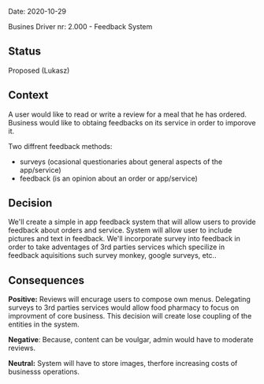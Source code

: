 Date: 2020-10-29 

Busines Driver nr: 2.000 - Feedback System

## Status

Proposed (Lukasz)

## Context

A user would like to read or write a review for a meal that he has ordered. Business would like to obtaing feedbacks on its service in order to imporove it.

Two diffrent feedback methods:
- surveys (ocasional questionaries about general aspects of the app/service)
- feedback (is an opinion about an order or app/service)

## Decision

We'll create a simple in app feedback system that will allow users to provide feedback about orders and service.
System will allow user to include pictures and text in feedback.
We'll incorporate survey into feedback in order to take adventages of 3rd parties services which specilize in feedback aquisitions such survey monkey, google surveys, etc..


## Consequences

**Positive:** Reviews will encurage users to compose own menus. Delegating surveys to 3rd parties services would allow food pharmacy to focus on improvment of core business. This decision will create lose coupling of the entities in the system.

**Negative**: Because, content can be voulgar, admin would have to moderate reviews.

**Neutral:** System will have to store images, therfore increasing costs of businesss operations.
